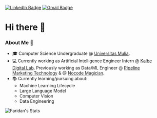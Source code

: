 [![LinkedIn Badge](https://img.shields.io/badge/faridan-0A66C2?logo=linkedin&logoColor=fff&style=flat&href=https://www.linkedin.com/in/muh-faridan-sutariya-2304b41b7/)](https://www.linkedin.com/in/muh-faridan-sutariya-2304b41b7/) [![Gmail Badge](https://img.shields.io/badge/sutariyaf27@gmail.com-EA4335?logo=gmail&logoColor=fff&style=flat&href=mailto:sutariyaf27@gmail.com)](mailto:sutariyaf27@gmail.com)

# Hi there 👋 

### About Me 🤔

- 🎓 Computer Science Undergraduate @ [Universitas Mulia](https://universitasmulia.ac.id/).
- 💻 Currently working as Artificial Intelligence Engineer Intern @ [Kalbe Digital Lab](https://www.kalbe.co.id/en). Previously working as Data/ML Engineer @ [Pipeline Marketing Technology](https://pipeline.co.id/en/) & @ [Nocode Magician](https://www.nocodemagician.com/).
- 📚 Currently learning/pursuing about:
  - Machine Learning Lifecycle
  - Large Language Model
  - Computer Vision
  - Data Engineering

![Faridan's Stats](https://github-readme-stats.vercel.app/api?username=MuhFaridanSutariya&theme=material-palenight&show_icons=true&hide_border=true&count_private=true)

